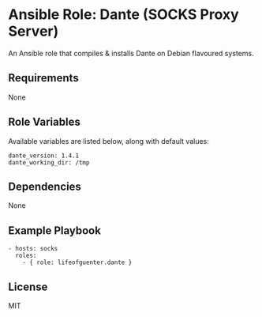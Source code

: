 # Ansible Role: Dante (SOCKS Proxy Server)

An Ansible role that compiles & installs Dante on Debian flavoured systems.

## Requirements

None

## Role Variables

Available variables are listed below, along with default values:

    dante_version: 1.4.1
    dante_working_dir: /tmp

## Dependencies

None

## Example Playbook

    - hosts: socks
      roles:
        - { role: lifeofguenter.dante }

## License

MIT